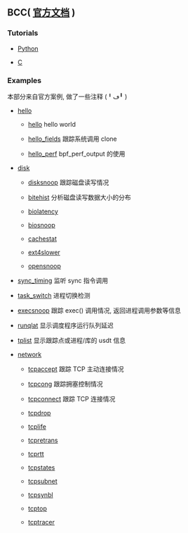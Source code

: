## BCC( [官方文档](https://github.com/iovisor/bcc/blob/master/docs/reference_guide.md) )

### Tutorials

- [Python](./tutorials/PYTHON.md)

- [C](./tutorials/C.md)

### Examples

本部分来自官方案例, 做了一些注释 (╹ڡ╹ )

- [hello](./hello)

  - [hello](./hello/hello_world/hello.py) hello world

  - [hello_fields](./hello/hello_fields.py) 跟踪系统调用 clone

  - [hello_perf](./hello/hello_perf_output.py) bpf_perf_output 的使用

- [disk](./disk)

  - [disksnoop](./disk/disksnoop.py) 跟踪磁盘读写情况

  - [bitehist](./disk/bitehist.py) 分析磁盘读写数据大小的分布

  - [biolatency](./disk/biolatency.py)

  - [biosnoop](./disk/biosnoop.py)

  - [cachestat](./disk/cachestat.py)

  - [ext4slower](./disk/ext4slower.py)

  - [opensnoop](./disk/opensnoop.py)

- [sync_timing](./sync_timing.py) 监听 sync 指令调用

- [task_switch](./task_switch.py) 进程切换检测

- [execsnoop](./execsnoop.py) 跟踪 exec() 调用情况, 返回进程调用参数等信息

- [runqlat](./runqlat.py) 显示调度程序运行队列延迟

- [tplist](./tplist.py) 显示跟踪点或进程/库的 usdt 信息

- [network](./network)

  - [tcpaccept](./network/tcpaccept.py) 跟踪 TCP 主动连接情况

  - [tcpcong](./network/tcpcong.py) 跟踪拥塞控制情况

  - [tcpconnect](./network/tcpconnect.py) 跟踪 TCP 连接情况

  - [tcpdrop](./network/tcpdrop.py)

  - [tcplife](./network/tcplife.py)

  - [tcpretrans](./network/tcpretrans.py)

  - [tcprtt](./network/tcprtt.py)

  - [tcpstates](./network/tcpstates.py)

  - [tcpsubnet](./network/tcpsubnet.py)

  - [tcpsynbl](./network/tcpsynbl.py)

  - [tcptop](./network/tcptop.py)

  - [tcptracer](./network/tcptracer.py)
